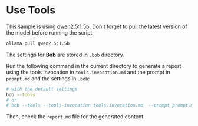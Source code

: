 # Use Tools

This sample is using [qwen2.5:1.5b](https://ollama.com/library/qwen2.5:1.5b).
Don't forget to pull the latest version of the model before running the script:

```bash
ollama pull qwen2.5:1.5b
```

The settings for **Bob** are stored in `.bob` directory.

Run the following command in the current directory to generate a report using the tools invocation in `tools.invocation.md` and the prompt in `prompt.md` and the settings in `.bob`:

```bash
# with the default settings
bob --tools
# or
# bob --tools --tools-invocation tools.invocation.md  --prompt prompt.md --settings .bob --output report.md
```
Then, check the `report.md` file for the generated content.

